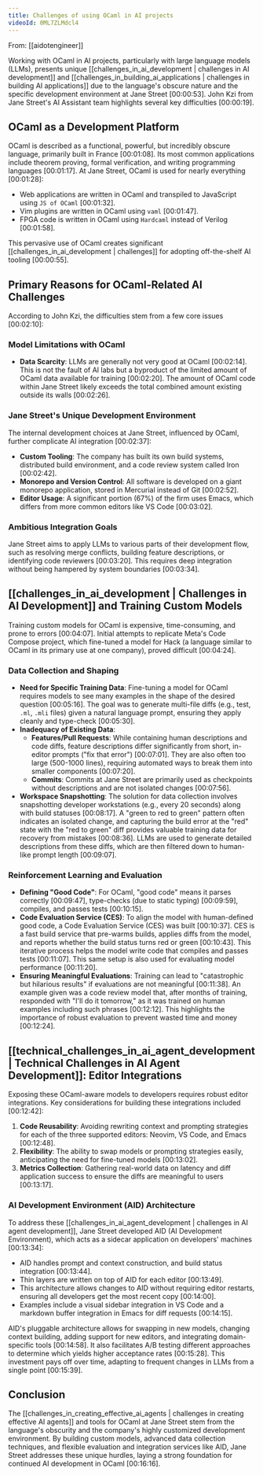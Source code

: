 ```yaml
---
title: Challenges of using OCaml in AI projects
videoId: 0ML7ZLMdcl4
---
```


From: [[aidotengineer]] <br/> 

Working with OCaml in AI projects, particularly with large language models (LLMs), presents unique [[challenges_in_ai_development | challenges in AI development]] and [[challenges_in_building_ai_applications | challenges in building AI applications]] due to the language's obscure nature and the specific development environment at Jane Street <a class="yt-timestamp" data-t="00:00:53">[00:00:53]</a>. John Kzi from Jane Street's AI Assistant team highlights several key difficulties <a class="yt-timestamp" data-t="00:00:19">[00:00:19]</a>.

## OCaml as a Development Platform
OCaml is described as a functional, powerful, but incredibly obscure language, primarily built in France <a class="yt-timestamp" data-t="00:01:08">[00:01:08]</a>. Its most common applications include theorem proving, formal verification, and writing programming languages <a class="yt-timestamp" data-t="00:01:17">[00:01:17]</a>. At Jane Street, OCaml is used for nearly everything <a class="yt-timestamp" data-t="00:01:28">[00:01:28]</a>:
*   Web applications are written in OCaml and transpiled to JavaScript using `JS of OCaml` <a class="yt-timestamp" data-t="00:01:32">[00:01:32]</a>.
*   Vim plugins are written in OCaml using `vaml` <a class="yt-timestamp" data-t="00:01:47">[00:01:47]</a>.
*   FPGA code is written in OCaml using `Hardcaml` instead of Verilog <a class="yt-timestamp" data-t="00:01:58">[00:01:58]</a>.

This pervasive use of OCaml creates significant [[challenges_in_ai_development | challenges]] for adopting off-the-shelf AI tooling <a class="yt-timestamp" data-t="00:00:55">[00:00:55]</a>.

## Primary Reasons for OCaml-Related AI Challenges
According to John Kzi, the difficulties stem from a few core issues <a class="yt-timestamp" data-t="00:02:10">[00:02:10]</a>:

### Model Limitations with OCaml
*   **Data Scarcity**: LLMs are generally not very good at OCaml <a class="yt-timestamp" data-t="00:02:14">[00:02:14]</a>. This is not the fault of AI labs but a byproduct of the limited amount of OCaml data available for training <a class="yt-timestamp" data-t="00:02:20">[00:02:20]</a>. The amount of OCaml code within Jane Street likely exceeds the total combined amount existing outside its walls <a class="yt-timestamp" data-t="00:02:26">[00:02:26]</a>.

### Jane Street's Unique Development Environment
The internal development choices at Jane Street, influenced by OCaml, further complicate AI integration <a class="yt-timestamp" data-t="00:02:37">[00:02:37]</a>:
*   **Custom Tooling**: The company has built its own build systems, distributed build environment, and a code review system called Iron <a class="yt-timestamp" data-t="00:02:42">[00:02:42]</a>.
*   **Monorepo and Version Control**: All software is developed on a giant monorepo application, stored in Mercurial instead of Git <a class="yt-timestamp" data-t="00:02:52">[00:02:52]</a>.
*   **Editor Usage**: A significant portion (67%) of the firm uses Emacs, which differs from more common editors like VS Code <a class="yt-timestamp" data-t="00:03:02">[00:03:02]</a>.

### Ambitious Integration Goals
Jane Street aims to apply LLMs to various parts of their development flow, such as resolving merge conflicts, building feature descriptions, or identifying code reviewers <a class="yt-timestamp" data-t="00:03:20">[00:03:20]</a>. This requires deep integration without being hampered by system boundaries <a class="yt-timestamp" data-t="00:03:34">[00:03:34]</a>.

## [[challenges_in_ai_development | Challenges in AI Development]] and Training Custom Models
Training custom models for OCaml is expensive, time-consuming, and prone to errors <a class="yt-timestamp" data-t="00:04:07">[00:04:07]</a>. Initial attempts to replicate Meta's Code Compose project, which fine-tuned a model for Hack (a language similar to OCaml in its primary use at one company), proved difficult <a class="yt-timestamp" data-t="00:04:24">[00:04:24]</a>.

### Data Collection and Shaping
*   **Need for Specific Training Data**: Fine-tuning a model for OCaml requires models to see many examples in the shape of the desired question <a class="yt-timestamp" data-t="00:05:16">[00:05:16]</a>. The goal was to generate multi-file diffs (e.g., test, `.ml`, `.mli` files) given a natural language prompt, ensuring they apply cleanly and type-check <a class="yt-timestamp" data-t="00:05:30">[00:05:30]</a>.
*   **Inadequacy of Existing Data**:
    *   **Features/Pull Requests**: While containing human descriptions and code diffs, feature descriptions differ significantly from short, in-editor prompts ("fix that error") <a class="yt-timestamp" data-t="00:07:01">[00:07:01]</a>. They are also often too large (500-1000 lines), requiring automated ways to break them into smaller components <a class="yt-timestamp" data-t="00:07:20">[00:07:20]</a>.
    *   **Commits**: Commits at Jane Street are primarily used as checkpoints without descriptions and are not isolated changes <a class="yt-timestamp" data-t="00:07:56">[00:07:56]</a>.
*   **Workspace Snapshotting**: The solution for data collection involves snapshotting developer workstations (e.g., every 20 seconds) along with build statuses <a class="yt-timestamp" data-t="00:08:17">[00:08:17]</a>. A "green to red to green" pattern often indicates an isolated change, and capturing the build error at the "red" state with the "red to green" diff provides valuable training data for recovery from mistakes <a class="yt-timestamp" data-t="00:08:36">[00:08:36]</a>. LLMs are used to generate detailed descriptions from these diffs, which are then filtered down to human-like prompt length <a class="yt-timestamp" data-t="00:09:07">[00:09:07]</a>.

### Reinforcement Learning and Evaluation
*   **Defining "Good Code"**: For OCaml, "good code" means it parses correctly <a class="yt-timestamp" data-t="00:09:47">[00:09:47]</a>, type-checks (due to static typing) <a class="yt-timestamp" data-t="00:09:59">[00:09:59]</a>, compiles, and passes tests <a class="yt-timestamp" data-t="00:10:15">[00:10:15]</a>.
*   **Code Evaluation Service (CES)**: To align the model with human-defined good code, a Code Evaluation Service (CES) was built <a class="yt-timestamp" data-t="00:10:37">[00:10:37]</a>. CES is a fast build service that pre-warms builds, applies diffs from the model, and reports whether the build status turns red or green <a class="yt-timestamp" data-t="00:10:43">[00:10:43]</a>. This iterative process helps the model write code that compiles and passes tests <a class="yt-timestamp" data-t="00:11:07">[00:11:07]</a>. This same setup is also used for evaluating model performance <a class="yt-timestamp" data-t="00:11:20">[00:11:20]</a>.
*   **Ensuring Meaningful Evaluations**: Training can lead to "catastrophic but hilarious results" if evaluations are not meaningful <a class="yt-timestamp" data-t="00:11:38">[00:11:38]</a>. An example given was a code review model that, after months of training, responded with "I'll do it tomorrow," as it was trained on human examples including such phrases <a class="yt-timestamp" data-t="00:12:12">[00:12:12]</a>. This highlights the importance of robust evaluation to prevent wasted time and money <a class="yt-timestamp" data-t="00:12:24">[00:12:24]</a>.

## [[technical_challenges_in_ai_agent_development | Technical Challenges in AI Agent Development]]: Editor Integrations
Exposing these OCaml-aware models to developers requires robust editor integrations. Key considerations for building these integrations included <a class="yt-timestamp" data-t="00:12:42">[00:12:42]</a>:
1.  **Code Reusability**: Avoiding rewriting context and prompting strategies for each of the three supported editors: Neovim, VS Code, and Emacs <a class="yt-timestamp" data-t="00:12:48">[00:12:48]</a>.
2.  **Flexibility**: The ability to swap models or prompting strategies easily, anticipating the need for fine-tuned models <a class="yt-timestamp" data-t="00:13:02">[00:13:02]</a>.
3.  **Metrics Collection**: Gathering real-world data on latency and diff application success to ensure the diffs are meaningful to users <a class="yt-timestamp" data-t="00:13:17">[00:13:17]</a>.

### AI Development Environment (AID) Architecture
To address these [[challenges_in_ai_agent_development | challenges in AI agent development]], Jane Street developed AID (AI Development Environment), which acts as a sidecar application on developers' machines <a class="yt-timestamp" data-t="00:13:34">[00:13:34]</a>:
*   AID handles prompt and context construction, and build status integration <a class="yt-timestamp" data-t="00:13:44">[00:13:44]</a>.
*   Thin layers are written on top of AID for each editor <a class="yt-timestamp" data-t="00:13:49">[00:13:49]</a>.
*   This architecture allows changes to AID without requiring editor restarts, ensuring all developers get the most recent copy <a class="yt-timestamp" data-t="00:14:00">[00:14:00]</a>.
*   Examples include a visual sidebar integration in VS Code and a markdown buffer integration in Emacs for diff requests <a class="yt-timestamp" data-t="00:14:15">[00:14:15]</a>.

AID's pluggable architecture allows for swapping in new models, changing context building, adding support for new editors, and integrating domain-specific tools <a class="yt-timestamp" data-t="00:14:58">[00:14:58]</a>. It also facilitates A/B testing different approaches to determine which yields higher acceptance rates <a class="yt-timestamp" data-t="00:15:28">[00:15:28]</a>. This investment pays off over time, adapting to frequent changes in LLMs from a single point <a class="yt-timestamp" data-t="00:15:39">[00:15:39]</a>.

## Conclusion
The [[challenges_in_creating_effective_ai_agents | challenges in creating effective AI agents]] and tools for OCaml at Jane Street stem from the language's obscurity and the company's highly customized development environment. By building custom models, advanced data collection techniques, and flexible evaluation and integration services like AID, Jane Street addresses these unique hurdles, laying a strong foundation for continued AI development in OCaml <a class="yt-timestamp" data-t="00:16:16">[00:16:16]</a>.